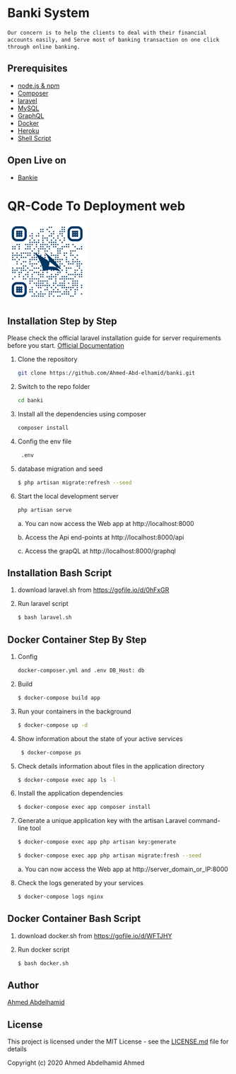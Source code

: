 # Banki System
	Our concern is to help the clients to deal with their financial accounts easily, and Serve most of banking transaction on one click through online banking.
	
## Prerequisites

- [node.js & npm](https://nodejs.org/)
- [Composer](https://getcomposer.org/download/)
- [laravel](http://laravel.com/)
- [MySQL](https://www.mysql.com/)
- [GraphQL](https://graphql.org/)
- [Docker](https://www.docker.com/)
- [Heroku](https://www.heroku.com/)
- [Shell Script]()

## Open Live on
- [Bankie](http://bankie.herokuapp.com/)

# QR-Code To Deployment web
<img src="https://github.com/Ahmed-Abd-elhamid/banki/blob/master/banki.png" alt="alt text" width="180">

## Installation Step by Step

Please check the official laravel installation guide for server requirements before you start. [Official Documentation](https://laravel.com/docs/8.x/installation#installation)


1. Clone the repository
    ```sh
    git clone https://github.com/Ahmed-Abd-elhamid/banki.git
    ```
2. Switch to the repo folder
    ```sh
    cd banki
    ```
3. Install all the dependencies using composer
    ```sh
    composer install
    ```
4. Config the env file
    ```sh
     .env
    ```  
5. database migration and seed
    ```sh
    $ php artisan migrate:refresh --seed
    ```
6. Start the local development server
    ```sh
    php artisan serve
    ```

    a. You can now access the Web app at http://localhost:8000

    b. Access the Api end-points at http://localhost:8000/api

    c. Access the grapQL at http://localhost:8000/graphql

## Installation Bash Script
1) download laravel.sh from https://gofile.io/d/0hFxGR

2) Run laravel script

    ```sh
    $ bash laravel.sh
    ```



## Docker Container Step By Step

1. Config
    ```sh
    docker-composer.yml and .env DB_Host: db
    ```
2. Build
    ```sh
    $ docker-compose build app
    ```
3. Run your containers in the background
    ```sh
    $ docker-compose up -d
    ```
4. Show information about the state of your active services
    ```sh
     $ docker-compose ps
    ```  
5. Check details information about files in the application directory
    ```sh
    $ docker-compose exec app ls -l
    ```
6.  Install the application dependencies
    ```sh
    $ docker-compose exec app composer install
    ```
7. Generate a unique application key with the artisan Laravel command-line tool
    ```sh
    $ docker-compose exec app php artisan key:generate
    ```
    ```sh
    $ docker-compose exec app php artisan migrate:fresh --seed
    ```
    a. You can now access the Web app at http://server_domain_or_IP:8000

8. Check the logs generated by your services
    ```sh
    $ docker-compose logs nginx
    ```

## Docker Container Bash Script
1) download docker.sh from https://gofile.io/d/WFTJHY

2) Run docker script

    ```sh
    $ bash docker.sh
    ```



## Author

[Ahmed Abdelhamid](https://www.linkedin.com/in/ahmed-abdelhamd/)

## License

This project is licensed under the MIT License - see the [LICENSE.md](LICENSE.md) file for details

Copyright (c) 2020 Ahmed Abdelhamid Ahmed

